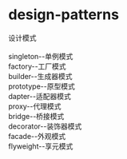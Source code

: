 # design-patterns
设计模式<br/><br/>
singleton--单例模式<br/>
factory--工厂模式<br/>
builder--生成器模式<br/>
prototype--原型模式<br/>
dapter--适配器模式<br/>
proxy--代理模式<br/>
bridge--桥接模式<br/>
decorator--装饰器模式<br/>
facade--外观模式<br/>
flyweight--享元模式<br/>